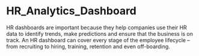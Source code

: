 # HR_Analytics_Dashboard
HR dashboards are important because they help companies use their HR data to identify trends, make predictions and ensure that the business is on track. An HR dashboard can cover every stage of the employee lifecycle – from recruiting to hiring, training, retention and even off-boarding.
